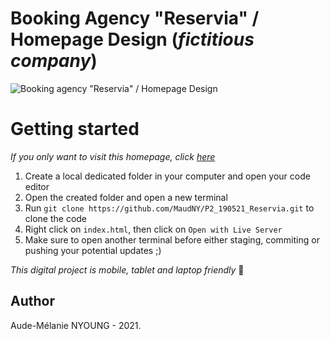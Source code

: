 # Booking Agency "Reservia" / Homepage Design (*fictitious company*)

![Booking agency "Reservia" / Homepage Design](https://github.com/MaudNY/P2_190521_Reservia/blob/main/R%C3%A9servia-photo.jpg "Reservia booking agency presentation image")

<h1>Getting started</h1>

*If you only want to visit this homepage, click [here](https://maudny.github.io/P2_190521_Reservia/)*

1. Create a local dedicated folder in your computer and open your code editor
2. Open the created folder and open a new terminal
3. Run ` git clone https://github.com/MaudNY/P2_190521_Reservia.git ` to clone the code
4. Right click on ` index.html `, then click on ` Open with Live Server `
5. Make sure to open another terminal before either staging, commiting or pushing your potential updates ;)

*This digital project is mobile, tablet and laptop friendly* 🤩

<h2>Author</h2>

Aude-Mélanie NYOUNG - 2021.
